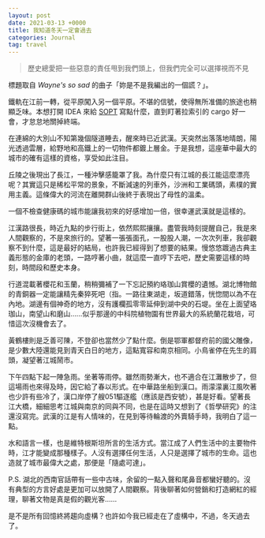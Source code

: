 ```yaml
---
layout: post
date: 2021-03-13 +0000
title: 我知道冬天一定會過去
categories: Journal
tag: travel
---
```


>  歷史總愛把一些惡意的責任甩到我們頭上，但我們完全可以選擇視而不見

標題取自 *Wayne's so sad* 的曲子「妳是不是我編出的一個謊？」。

鐵軌在江前一轉，從平原闖入另一個平原。不堪的信號，使得無所准備的旅途也稍顯乏味。本想打開 IDEA 來給 [SOPT][1] 寫點什麼，直到盯著拉索引的 cargo 好一會，才怠怠地關掉終端。

在連綿的大別山不知第幾個隧道睡去，醒來時已近武漢。天突然出落落地晴朗，陽光透過雲層，給野地和高鐵上的一切物件都鍍上層金。于是我想，這座華中最大的城市的確有這樣的資格，享受如此注目。

丘陵之後現出了長江，一種沖擊感籠罩了我。為什麼只有江城的長江能這麼漂亮呢？其實這只是稀松平常的景象，不斷減速的列車外，沙洲和工業碼頭，素樸的實用主義。這條偉大的河流在離開群山後終于表現出了母性的溫柔。

一個不檢查健康碼的城市能讓我初來的好感增加一倍，很幸運武漢就是這樣的。

江漢路很長，時近九點的步行街上，依然熙熙攘攘。盡管我時刻提醒自己，我是來人間觀察的，不是來旅行的。望著一張張面孔，一股股人潮，一次次列車，我卻觀察不到什麼，這是最好的結局，也許我已經得到了想要的結果。慢悠悠踱過古典主義形態的金庫的老頭，一路哼著小曲，就這麼一直哼下去吧，歷史需要這樣的時刻，時間段和歷史本身。

行道混載著櫻花和玉蘭，稍稍彌補了一下忘記預約珞珈山賞櫻的遺憾。湖北博物館的青銅器一定能讓精先秦猝死吧（指。一路往東湖走，坂道錯落，恍惚間以為不在內地。湖邊有個神奇的地方，沒有護欄孤零零延伸到湖中央的石堤。坐在上面望珞珈山，南望山和磨山……似乎那邊的中科院植物園有世界最大的系統蘭花栽培，可惜這次沒機會去了。

黃鶴樓則是乏善可陳，不登卻也當然少了點什麼。倒是鄂軍都督府前的國父雕像，是少數大陸還能見到青天白日的地方，這點寬容和南京相同。小鳥雀停在先生的肩頭，凝望著江城鬧市。

下午四點下起一陣急雨。坐著等雨停。雖然雨勢漸大，也不適合在江灘散步了，但這場雨也來得及時，因它給了春以形式。在中華路坐船到漢口。雨濛濛裏江風吹著也少許有些冷了，漢口岸停了艘051驅逐艦（應該是西安號），甚是好看。望著長江大橋，細細思考江城與南京的同與不同，也是在這時又想到了《哲學研究》的注還沒寫完。武漢的江是有人情味的，在見到等待輪渡的外賣騎手時，我明白了這一點。

水和語言一樣，也是維特根斯坦所言的生活方式。當江成了人們生活中的主要物件時，江才能變成那種樣子。人沒有選擇任何生活，人只是選擇了城市的生命。這也造就了城市最偉大之處，那便是「隨處可達」。


P.S. 湖北的西南官話帶有一些中古味，余留的一點入聲和尾鼻音都蠻好聽的。沒有典型的方言好處是更加可以放開了人間觀察。背後聊著如何營銷和打造網紅的經理，聊著文物是真是假的觀光客……


是不是所有回憶終將趨向虛構？也許如今我已經走在了虛構中，不過，冬天過去了。

[1]:	https://github.com/njupt-nyr/sopt